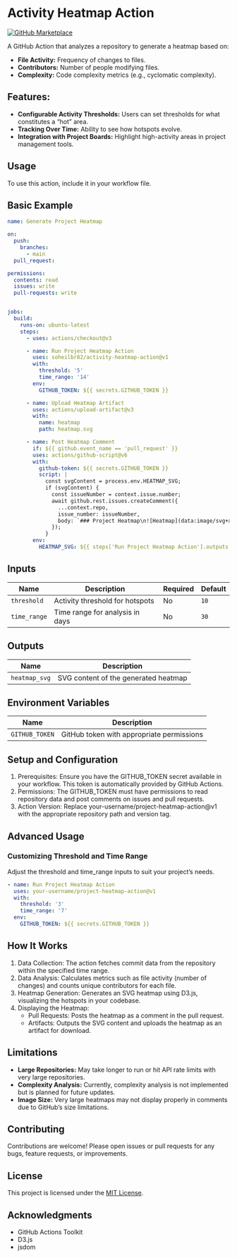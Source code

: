 # Activity Heatmap Action
[![GitHub Marketplace](https://img.shields.io/badge/Marketplace-License%20Compliance%20Checker-green?style=flat-square)](https://github.com/marketplace/actions/automated-license-check)


A GitHub Action that analyzes a repository to generate a heatmap based on:

- **File Activity:** Frequency of changes to files.
- **Contributors:** Number of people modifying files.
- **Complexity:** Code complexity metrics (e.g., cyclomatic complexity).

## **Features:**

- **Configurable Activity Thresholds:** Users can set thresholds for what constitutes a “hot” area.
- **Tracking Over Time:** Ability to see how hotspots evolve.
- **Integration with Project Boards:** Highlight high-activity areas in project management tools.


## **Usage**

To use this action, include it in your workflow file.

## **Basic Example**

```yml
name: Generate Project Heatmap

on:
  push:
    branches:
      - main
  pull_request:

permissions:
  contents: read
  issues: write
  pull-requests: write


jobs:
  build:
    runs-on: ubuntu-latest
    steps:
      - uses: actions/checkout@v3

      - name: Run Project Heatmap Action
        uses: soheilbr82/activity-heatmap-action@v1
        with:
          threshold: '5'
          time_range: '14'
        env:
          GITHUB_TOKEN: ${{ secrets.GITHUB_TOKEN }}

      - name: Upload Heatmap Artifact
        uses: actions/upload-artifact@v3
        with:
          name: heatmap
          path: heatmap.svg

      - name: Post Heatmap Comment
        if: ${{ github.event_name == 'pull_request' }}
        uses: actions/github-script@v6
        with:
          github-token: ${{ secrets.GITHUB_TOKEN }}
          script: |
            const svgContent = process.env.HEATMAP_SVG;
            if (svgContent) {
              const issueNumber = context.issue.number;
              await github.rest.issues.createComment({
                ...context.repo,
                issue_number: issueNumber,
                body: `### Project Heatmap\n![Heatmap](data:image/svg+xml;base64,${Buffer.from(svgContent).toString('base64')})`,
              });
            }
        env:
          HEATMAP_SVG: ${{ steps['Run Project Heatmap Action'].outputs.heatmap_svg }}


```


## **Inputs**

| Name         | Description                         | Required | Default |
|--------------|-------------------------------------|----------|---------|
| `threshold`  | Activity threshold for hotspots     | No       | `10`    |
| `time_range` | Time range for analysis in days     | No       | `30`    |


## **Outputs**


| Name          | Description                          |
|---------------|--------------------------------------|
| `heatmap_svg` | SVG content of the generated heatmap |

## **Environment Variables**


| Name           | Description                               |
|----------------|-------------------------------------------|
| `GITHUB_TOKEN` | GitHub token with appropriate permissions |

## **Setup and Configuration**

1.	Prerequisites: Ensure you have the GITHUB_TOKEN secret available in your workflow. This token is automatically provided by GitHub Actions.
2.	Permissions: The GITHUB_TOKEN must have permissions to read repository data and post comments on issues and pull requests.
3.	Action Version: Replace your-username/project-heatmap-action@v1 with the appropriate repository path and version tag.


## **Advanced Usage**

### **Customizing Threshold and Time Range**

Adjust the threshold and time_range inputs to suit your project’s needs.

```yml
- name: Run Project Heatmap Action
  uses: your-username/project-heatmap-action@v1
  with:
    threshold: '3'
    time_range: '7'
  env:
    GITHUB_TOKEN: ${{ secrets.GITHUB_TOKEN }}

```


## **How It Works**

1.	Data Collection: The action fetches commit data from the repository within the specified time range.
2.	Data Analysis: Calculates metrics such as file activity (number of changes) and counts unique contributors for each file.
3.	Heatmap Generation: Generates an SVG heatmap using D3.js, visualizing the hotspots in your codebase.
4.	Displaying the Heatmap:
	-	Pull Requests: Posts the heatmap as a comment in the pull request.
	-	Artifacts: Outputs the SVG content and uploads the heatmap as an artifact for download.


## **Limitations**

- **Large Repositories:** May take longer to run or hit API rate limits with very large repositories.
- **Complexity Analysis:** Currently, complexity analysis is not implemented but is planned for future updates.
- **Image Size:** Very large heatmaps may not display properly in comments due to GitHub’s size limitations.


## **Contributing**

Contributions are welcome! Please open issues or pull requests for any bugs, feature requests, or improvements.


## **License**

This project is licensed under the [MIT License](https://opensource.org/licenses/MIT).


## **Acknowledgments**
- GitHub Actions Toolkit
- D3.js
- jsdom